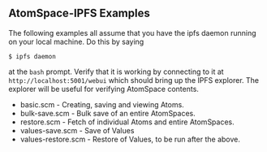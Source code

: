 
AtomSpace-IPFS Examples
-----------------------
The following examples all assume that you have the ipfs daemon
running on your local machine.  Do this by saying
```
$ ipfs daemon
```
at the `bash` prompt. Verify that it is working by connecting to it at
`http://localhost:5001/webui` which should bring up the IPFS explorer.
The explorer will be useful for verifying AtomSpace contents.

* basic.scm       - Creating, saving and viewing Atoms.
* bulk-save.scm   - Bulk save of an entire AtomSpaces.
* restore.scm     - Fetch of individual Atoms and entire AtomSpaces.
* values-save.scm    - Save of Values
* values-restore.scm - Restore of Values, to be run after the above.
